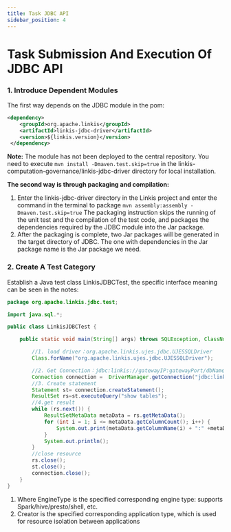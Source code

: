 ```yaml
---
title: Task JDBC API
sidebar_position: 4
---
```


# Task Submission And Execution Of JDBC API 

### 1. Introduce Dependent Modules
The first way depends on the JDBC module in the pom:  
```xml
<dependency>
    <groupId>org.apache.linkis</groupId>
    <artifactId>linkis-jdbc-driver</artifactId>
    <version>${linkis.version}</version>
 </dependency>
```  
**Note:** The module has not been deployed to the central repository. You need to execute `mvn install -Dmaven.test.skip=true` in the linkis-computation-governance/linkis-jdbc-driver directory for local installation.

**The second way is through packaging and compilation:**
1. Enter the linkis-jdbc-driver directory in the Linkis project and enter the command in the terminal to package `mvn assembly:assembly -Dmaven.test.skip=true`
The packaging instruction skips the running of the unit test and the compilation of the test code, and packages the dependencies required by the JDBC module into the Jar package.  
2. After the packaging is complete, two Jar packages will be generated in the target directory of JDBC. The one with dependencies in the Jar package name is the Jar package we need.  
### 2. Create A Test Category
Establish a Java test class LinkisJDBCTest, the specific interface meaning can be seen in the notes:  
```java
package org.apache.linkis.jdbc.test;

import java.sql.*;

public class LinkisJDBCTest {

    public static void main(String[] args) throws SQLException, ClassNotFoundException {

        //1. load driver：org.apache.linkis.ujes.jdbc.UJESSQLDriver
        Class.forName("org.apache.linkis.ujes.jdbc.UJESSQLDriver");

        //2. Get Connection：jdbc:linkis://gatewayIP:gatewayPort/dbName?EngineType=hive&creator=test, user/password   
        Connection connection =  DriverManager.getConnection("jdbc:linkis://10.107.118.104:9001/default?EngineType=hive&creator=test","hadoop","hadoop");
        //3. Create statement 
        Statement st= connection.createStatement();
        ResultSet rs=st.executeQuery("show tables");
        //4.get result
        while (rs.next()) {
            ResultSetMetaData metaData = rs.getMetaData();
            for (int i = 1; i <= metaData.getColumnCount(); i++) {
                System.out.print(metaData.getColumnName(i) + ":" +metaData.getColumnTypeName(i)+": "+ rs.getObject(i) + "    ");
            }
            System.out.println();
        }
        //close resource
        rs.close();
        st.close();
        connection.close();
    }
}
```

1. Where EngineType is the specified corresponding engine type: supports Spark/hive/presto/shell, etc.
2. Creator is the specified corresponding application type, which is used for resource isolation between applications